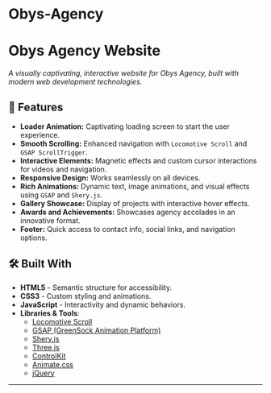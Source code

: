 ﻿# Obys-Agency
# Obys Agency Website
  
*A visually captivating, interactive website for Obys Agency, built with modern web development technologies.*

## 🚀 Features

- **Loader Animation:** Captivating loading screen to start the user experience.
- **Smooth Scrolling:** Enhanced navigation with `Locomotive Scroll` and `GSAP ScrollTrigger`.
- **Interactive Elements:** Magnetic effects and custom cursor interactions for videos and navigation.
- **Responsive Design:** Works seamlessly on all devices.
- **Rich Animations:** Dynamic text, image animations, and visual effects using `GSAP` and `Shery.js`.
- **Gallery Showcase:** Display of projects with interactive hover effects.
- **Awards and Achievements:** Showcases agency accolades in an innovative format.
- **Footer:** Quick access to contact info, social links, and navigation options.

## 🛠️ Built With

- **HTML5** - Semantic structure for accessibility.
- **CSS3** - Custom styling and animations.
- **JavaScript** - Interactivity and dynamic behaviors.
- **Libraries & Tools**:
  - [Locomotive Scroll](https://github.com/locomotivemtl/locomotive-scroll)
  - [GSAP (GreenSock Animation Platform)](https://greensock.com/gsap/)
  - [Shery.js](https://github.com/sheryjs/shery)
  - [Three.js](https://threejs.org/)
  - [ControlKit](https://automat.tools/controlkit/)
  - [Animate.css](https://animate.style/)
  - [jQuery](https://jquery.com/)

---
